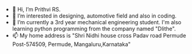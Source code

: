 - 👋 Hi, I’m Prithvi RS.
- 👀 I’m interested in designing, automotive field and also in coding.
- 🌱 I’m currently a 3rd year mechanical engineering student. I'm also learning python programming from the company named "Dlithe".
- 📫 My home address is "Shri Nidhi house cross Padav road Permude Post-574509, Permude, Mangaluru,Karnataka"

<!---
Prithvi34/Prithvi34 is a ✨ special ✨ repository because its `README.md` (this file) appears on your GitHub profile.
You can click the Preview link to take a look at your changes.
--->
